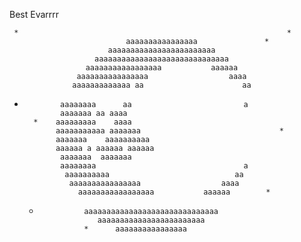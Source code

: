 Best Evarrrr

     *                                                            *
                              aaaaaaaaaaaaaaaa               *
                          aaaaaaaaaaaaaaaaaaaaaaaa
                       aaaaaaaaaaaaaaaaaaaaaaaaaaaaaa
                     aaaaaaaaaaaaaaaaa           aaaaaa
                   aaaaaaaaaaaaaaaa                  aaaa
                  aaaaaaaaaaaaa aa                      aa
   *             aaaaaaaa      aa                         a
                 aaaaaaa aa aaaa
           *    aaaaaaaaa    aaaa
                aaaaaaaaaaa aaaaaaa                               *
                aaaaaaa    aaaaaaaaaa
                aaaaaa a aaaaaa aaaaaa
                 aaaaaaa  aaaaaaa
                 aaaaaaaa                                 a
                  aaaaaaaaaa                            aa
                   aaaaaaaaaaaaaaaa                  aaaa
                     aaaaaaaaaaaaaaaaa           aaaaaa        *
       *               aaaaaaaaaaaaaaaaaaaaaaaaaaaaaa
                          aaaaaaaaaaaaaaaaaaaaaaaa
                       *      aaaaaaaaaaaaaaaa

